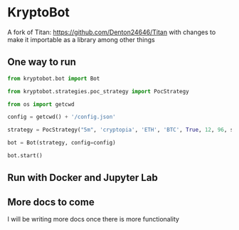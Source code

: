 # KryptoBot

A fork of Titan: https://github.com/Denton24646/Titan with changes to make it importable as a library among other things

## One way to run

```python
from kryptobot.bot import Bot

from kryptobot.strategies.poc_strategy import PocStrategy

from os import getcwd

config = getcwd() + '/config.json'

strategy = PocStrategy("5m", 'cryptopia', 'ETH', 'BTC', True, 12, 96, sim_balance=10)

bot = Bot(strategy, config=config)

bot.start()

```

## Run with Docker and Jupyter Lab


## More docs to come

I will be writing more docs once there is more functionality
